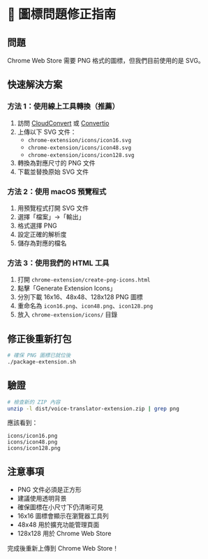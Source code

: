 # 🔧 圖標問題修正指南

## 問題
Chrome Web Store 需要 PNG 格式的圖標，但我們目前使用的是 SVG。

## 快速解決方案

### 方法 1：使用線上工具轉換（推薦）
1. 訪問 [CloudConvert](https://cloudconvert.com/svg-to-png) 或 [Convertio](https://convertio.co/svg-png/)
2. 上傳以下 SVG 文件：
   - `chrome-extension/icons/icon16.svg`
   - `chrome-extension/icons/icon48.svg`
   - `chrome-extension/icons/icon128.svg`
3. 轉換為對應尺寸的 PNG 文件
4. 下載並替換原始 SVG 文件

### 方法 2：使用 macOS 預覽程式
1. 用預覽程式打開 SVG 文件
2. 選擇「檔案」→「輸出」
3. 格式選擇 PNG
4. 設定正確的解析度
5. 儲存為對應的檔名

### 方法 3：使用我們的 HTML 工具
1. 打開 `chrome-extension/create-png-icons.html`
2. 點擊「Generate Extension Icons」
3. 分別下載 16x16、48x48、128x128 PNG 圖標
4. 重命名為 `icon16.png`、`icon48.png`、`icon128.png`
5. 放入 `chrome-extension/icons/` 目錄

## 修正後重新打包

```bash
# 確保 PNG 圖標已就位後
./package-extension.sh
```

## 驗證
```bash
# 檢查新的 ZIP 內容
unzip -l dist/voice-translator-extension.zip | grep png
```

應該看到：
```
icons/icon16.png
icons/icon48.png
icons/icon128.png
```

## 注意事項
- PNG 文件必須是正方形
- 建議使用透明背景
- 確保圖標在小尺寸下仍清晰可見
- 16x16 圖標會顯示在瀏覽器工具列
- 48x48 用於擴充功能管理頁面
- 128x128 用於 Chrome Web Store

完成後重新上傳到 Chrome Web Store！
